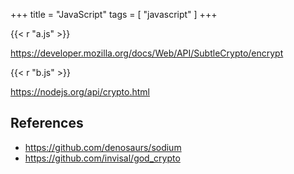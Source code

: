+++
title = "JavaScript"
tags = [ "javascript" ]
+++

{{< r "a.js" >}}

<https://developer.mozilla.org/docs/Web/API/SubtleCrypto/encrypt>

{{< r "b.js" >}}

<https://nodejs.org/api/crypto.html>

## References

- <https://github.com/denosaurs/sodium>
- <https://github.com/invisal/god_crypto>
